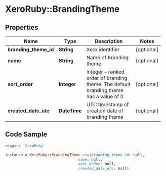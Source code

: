 # XeroRuby::BrandingTheme

## Properties

Name | Type | Description | Notes
------------ | ------------- | ------------- | -------------
**branding_theme_id** | **String** | Xero identifier | [optional] 
**name** | **String** | Name of branding theme | [optional] 
**sort_order** | **Integer** | Integer – ranked order of branding theme. The default branding theme has a value of 0 | [optional] 
**created_date_utc** | **DateTime** | UTC timestamp of creation date of branding theme | [optional] 

## Code Sample

```ruby
require 'XeroRuby'

instance = XeroRuby::BrandingTheme.new(branding_theme_id: null,
                                 name: null,
                                 sort_order: null,
                                 created_date_utc: null)
```


